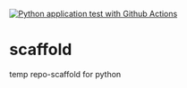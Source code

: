 [![Python application test with Github Actions](https://github.com/musicantovevgeny/scaffold/actions/workflows/main.yml/badge.svg)](https://github.com/musicantovevgeny/scaffold/actions/workflows/main.yml)

# scaffold
temp repo-scaffold for python

